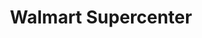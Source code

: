 ---
title: "Walmart Supercenter"
url: /jacksonville/walmart-supercenter-103rd-street/
shop: supermarket
---